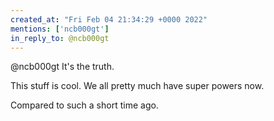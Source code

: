 ```yaml
---
created_at: "Fri Feb 04 21:34:29 +0000 2022"
mentions: ['ncb000gt']
in_reply_to: @ncb000gt
---
```


@ncb000gt It's the truth.

This stuff is cool. We all pretty much have super powers now.

Compared to such a short time ago.
